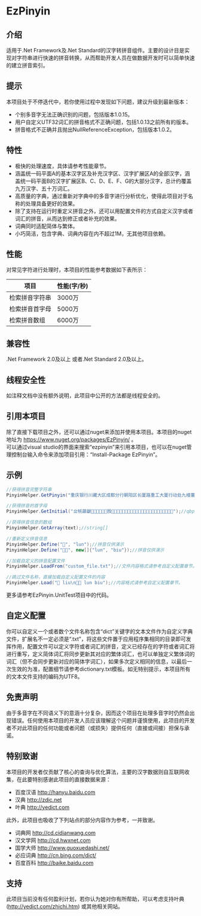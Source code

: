 # EzPinyin

## 介绍

适用于.Net Framework及.Net Standard的汉字转拼音组件。主要的设计目是实现对字符串进行快速的拼音转换，从而帮助开发人员在做数据开发时可以简单快速的建立拼音索引。

## 提示
本项目处于不停迭代中，若你使用过程中发现如下问题，建议升级到最新版本：  
- 个别多音字无法正确识别的问题，包括版本1.0.15。
- 用户自定义UTF32词汇的拼音格式不正确问题，包括1.0.13之前所有的版本。
- 拼音格式不正确并且抛出NullReferenceException，包括版本1.0.2。

## 特性

- 极快的处理速度，具体请参考性能章节。
- 涵盖统一码平面A的基本汉字区及补充汉字区、汉字扩展区A的全部汉字，涵盖统一码平面B的汉字扩展区B、C、D、E、F、G的大部分汉字，总计约覆盖九万汉字、五十万词汇。
- 高质量的字典，通过重新对字典中的多音字进行分析优化，使得此项目对于名称的处理具备更好的效果。
- 除了支持在运行时重定义拼音之外，还可以用配置文件的方式自定义汉字或者词汇的拼音，从而达到修正或者补充的效果。
- 词典同时适配简体与繁体。
- 小巧简洁，包含字典、词典内容在内不超过1M，无其他项目依赖。

## 性能

对常见字符进行处理时，本项目的性能参考数据如下表所示：  

| 项目    | 性能(字/秒) |
|-------|----------|
| 检索拼音字符串 | 3000万      |
| 检索拼音首字母 | 5000万      |
| 检索拼音数组  | 6000万     |


## 兼容性

.Net Framework 2.0及以上 或者.Net Standard 2.0及以上。

## 线程安全性

如注释文档中没有额外说明，此项目中公开的方法都是线程安全的。

## 引用本项目

除了直接下载项目之外，还可以通过nuget来添加并使用本项目。本项目的nuget地址为 https://www.nuget.org/packages/EzPinyin/ 。  
可以通过visual studio的界面来搜索“ezpinyin”来引用本项目，也可以在nuget管理控制台输入命令来添加项目引用：“Install-Package EzPinyin”。



## 示例


```csharp
//获得拼音完整字符串
PinyinHelper.GetPinyin("重庆银行川藏大区成都分行朝阳区长厦路重工大厦行动处九楼董事长藏宝室");//chong qing yin hang chuan zang da qu cheng du fen hang chao yang qu chang xia lu zhong gong da sha xing dong chu jiu lou dong shi zhang cang bao shi

//获得拼音的首字母
PinyinHelper.GetInitial("㐀㲒䔤䶵𠀀𠧄𡎈𡵌𢜐𣃔𣪘𤑜𤸠𥟤𦆨𦭬𧔰𧻴𨢸𩉼𩱀𪜀𪻐𫜴𫝀𫠝𫠠𫿰𬟀𬺰𭡫𮈦𰀀𱍊");//qbpchgfcwdgzmlldjlkspdc𫜴wbyst𬺰𭡫lzc

//获得拼音信息的数组
PinyinHelper.GetArray(text);//string[]

//重新定义拼音信息
PinyinHelper.Define("𫜴", "lun");//拼音仅供演示
PinyinHelper.Define("𫜴吧", new[]{"lun", "biu"});//拼音仅供演示

//加载自定义的拼音配置文件
PinyinHelper.LoadFrom("custom_file.txt");//文件内容格式请参考自定义配置章节。

//跳过文件名称，直接加载自定义配置文件的内容
PinyinHelper.Load("𫜴 liu\n𫜴吧 lun biu");//内容格式请参考自定义配置章节。
```


更多请参考EzPinyin.UnitTest项目中的代码。

## 自定义配置

你可以自定义一个或者数个文件名称包含“dict”关键字的文本文件作为自定义字典文件，扩展名不一定必须是“.txt”，将这些文件置于应用程序集相同的目录即可发挥作用，配置文件可以定义字符或者词汇的拼音，定义已经存在的字符或者词汇将进行重写，定义简体词汇将同步更新其对应的繁体词汇，也可以单独定义繁体词的词汇（但不会同步更新对应的简体字词汇），如果多次定义相同的信息，以最后一次生效的为准，配置细节请参考dictionary.txt模板。如无特别提示，本项目所有的文本文件支持的编码为UTF8。

## 免责声明

由于多音字在不同语义下的意涵十分复杂，因而这个项目在处理多音字时仍然会出现错误。任何使用本项目的开发人员应该理解这个问题并谨慎使用，此项目的开发者不对此项目的任何功能或者问题（或损失）提供任何（直接或间接）担保与承诺。

## 特别致谢

本项目的开发者仅贡献了核心的查询与优化算法，主要的汉字数据则自互联网收集，在此要特别感谢此项目的直接数据来源：

- 百度汉语 http://hanyu.baidu.com
- 汉典 http://zdic.net
- 叶典 http://yedict.com

此外，此项目也吸收了下列站点的部分内容作为参考，一并致谢。
- 词典网 http://cd.cidianwang.com
- 汉文学网 http://cd.hwxnet.com
- 国学大师 http://www.guoxuedashi.net/
- 必应词典 http://cn.bing.com/dict/
- 百度百科 http://baike.baidu.com

## 支持

此项目当前没有任何盈利计划，若你认为她对你有所帮助，可以考虑支持叶典(http://yedict.com/zhichi.htm) 或其他相关网站。
